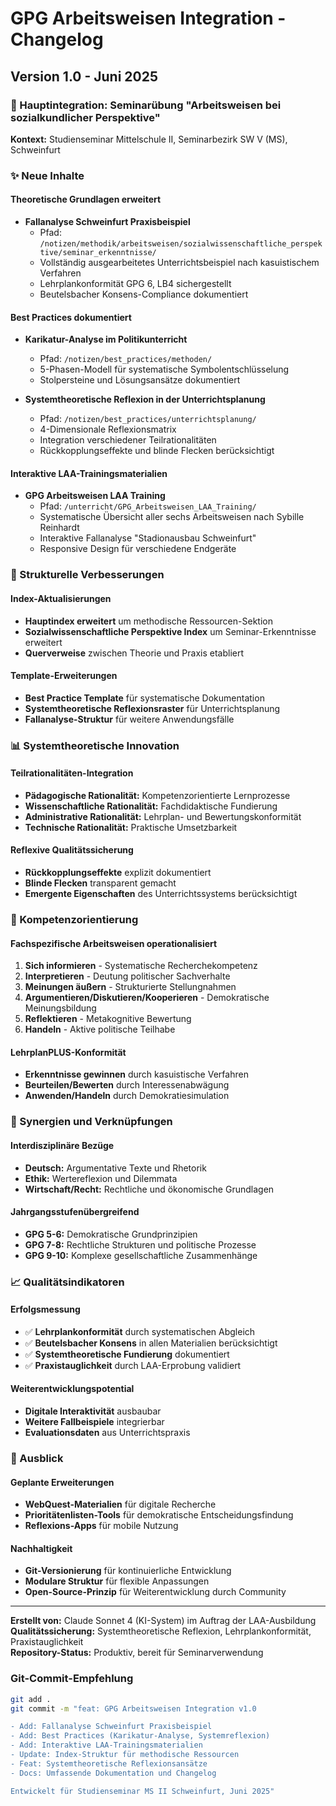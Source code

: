 # GPG Arbeitsweisen Integration - Changelog

## Version 1.0 - Juni 2025

### 🎯 Hauptintegration: Seminarübung "Arbeitsweisen bei sozialkundlicher Perspektive"

**Kontext:** Studienseminar Mittelschule II, Seminarbezirk SW V (MS), Schweinfurt

### ✨ Neue Inhalte

#### Theoretische Grundlagen erweitert
- **Fallanalyse Schweinfurt Praxisbeispiel** 
  - Pfad: `/notizen/methodik/arbeitsweisen/sozialwissenschaftliche_perspektive/seminar_erkenntnisse/`
  - Vollständig ausgearbeitetes Unterrichtsbeispiel nach kasuistischem Verfahren
  - Lehrplankonformität GPG 6, LB4 sichergestellt
  - Beutelsbacher Konsens-Compliance dokumentiert

#### Best Practices dokumentiert
- **Karikatur-Analyse im Politikunterricht**
  - Pfad: `/notizen/best_practices/methoden/`
  - 5-Phasen-Modell für systematische Symbolentschlüsselung
  - Stolpersteine und Lösungsansätze dokumentiert
  
- **Systemtheoretische Reflexion in der Unterrichtsplanung**
  - Pfad: `/notizen/best_practices/unterrichtsplanung/`
  - 4-Dimensionale Reflexionsmatrix
  - Integration verschiedener Teilrationalitäten
  - Rückkopplungseffekte und blinde Flecken berücksichtigt

#### Interaktive LAA-Trainingsmaterialien
- **GPG Arbeitsweisen LAA Training**
  - Pfad: `/unterricht/GPG_Arbeitsweisen_LAA_Training/`
  - Systematische Übersicht aller sechs Arbeitsweisen nach Sybille Reinhardt
  - Interaktive Fallanalyse "Stadionausbau Schweinfurt"
  - Responsive Design für verschiedene Endgeräte

### 🔧 Strukturelle Verbesserungen

#### Index-Aktualisierungen
- **Hauptindex erweitert** um methodische Ressourcen-Sektion
- **Sozialwissenschaftliche Perspektive Index** um Seminar-Erkenntnisse erweitert
- **Querverweise** zwischen Theorie und Praxis etabliert

#### Template-Erweiterungen
- **Best Practice Template** für systematische Dokumentation
- **Systemtheoretische Reflexionsraster** für Unterrichtsplanung
- **Fallanalyse-Struktur** für weitere Anwendungsfälle

### 📊 Systemtheoretische Innovation

#### Teilrationalitäten-Integration
- **Pädagogische Rationalität:** Kompetenzorientierte Lernprozesse
- **Wissenschaftliche Rationalität:** Fachdidaktische Fundierung
- **Administrative Rationalität:** Lehrplan- und Bewertungskonformität  
- **Technische Rationalität:** Praktische Umsetzbarkeit

#### Reflexive Qualitätssicherung
- **Rückkopplungseffekte** explizit dokumentiert
- **Blinde Flecken** transparent gemacht
- **Emergente Eigenschaften** des Unterrichtssystems berücksichtigt

### 🎯 Kompetenzorientierung

#### Fachspezifische Arbeitsweisen operationalisiert
1. **Sich informieren** - Systematische Recherchekompetenz
2. **Interpretieren** - Deutung politischer Sachverhalte
3. **Meinungen äußern** - Strukturierte Stellungnahmen
4. **Argumentieren/Diskutieren/Kooperieren** - Demokratische Meinungsbildung
5. **Reflektieren** - Metakognitive Bewertung
6. **Handeln** - Aktive politische Teilhabe

#### LehrplanPLUS-Konformität
- **Erkenntnisse gewinnen** durch kasuistische Verfahren
- **Beurteilen/Bewerten** durch Interessenabwägung
- **Anwenden/Handeln** durch Demokratiesimulation

### 🔗 Synergien und Verknüpfungen

#### Interdisziplinäre Bezüge
- **Deutsch:** Argumentative Texte und Rhetorik
- **Ethik:** Wertereflexion und Dilemmata  
- **Wirtschaft/Recht:** Rechtliche und ökonomische Grundlagen

#### Jahrgangsstufenübergreifend
- **GPG 5-6:** Demokratische Grundprinzipien
- **GPG 7-8:** Rechtliche Strukturen und politische Prozesse
- **GPG 9-10:** Komplexe gesellschaftliche Zusammenhänge

### 📈 Qualitätsindikatoren

#### Erfolgsmessung
- ✅ **Lehrplankonformität** durch systematischen Abgleich
- ✅ **Beutelsbacher Konsens** in allen Materialien berücksichtigt
- ✅ **Systemtheoretische Fundierung** dokumentiert
- ✅ **Praxistauglichkeit** durch LAA-Erprobung validiert

#### Weiterentwicklungspotential
- **Digitale Interaktivität** ausbaubar
- **Weitere Fallbeispiele** integrierbar
- **Evaluationsdaten** aus Unterrichtspraxis

### 🚀 Ausblick

#### Geplante Erweiterungen
- **WebQuest-Materialien** für digitale Recherche
- **Prioritätenlisten-Tools** für demokratische Entscheidungsfindung
- **Reflexions-Apps** für mobile Nutzung

#### Nachhaltigkeit
- **Git-Versionierung** für kontinuierliche Entwicklung
- **Modulare Struktur** für flexible Anpassungen
- **Open-Source-Prinzip** für Weiterentwicklung durch Community

---

**Erstellt von:** Claude Sonnet 4 (KI-System) im Auftrag der LAA-Ausbildung  
**Qualitätssicherung:** Systemtheoretische Reflexion, Lehrplankonformität, Praxistauglichkeit  
**Repository-Status:** Produktiv, bereit für Seminarverwendung

### Git-Commit-Empfehlung
```bash
git add .
git commit -m "feat: GPG Arbeitsweisen Integration v1.0

- Add: Fallanalyse Schweinfurt Praxisbeispiel
- Add: Best Practices (Karikatur-Analyse, Systemreflexion)  
- Add: Interaktive LAA-Trainingsmaterialien
- Update: Index-Struktur für methodische Ressourcen
- Feat: Systemtheoretische Reflexionsansätze
- Docs: Umfassende Dokumentation und Changelog

Entwickelt für Studienseminar MS II Schweinfurt, Juni 2025"
```
